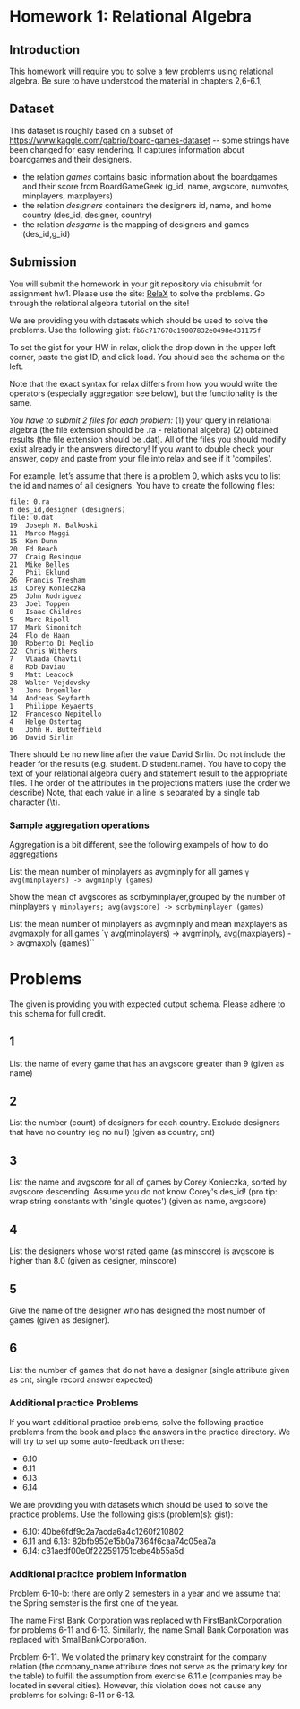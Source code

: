 # Homework 1: Relational Algebra

## Introduction
This homework will require you to solve a few problems using relational algebra. Be sure to have understood the material in chapters 2,6-6.1,

## Dataset

This dataset is roughly based on a subset of https://www.kaggle.com/gabrio/board-games-dataset -- some strings have been changed for easy rendering. It captures information about boardgames and their designers.

* the relation _games_ contains basic information about the boardgames and their score from BoardGameGeek (g_id, name, avgscore, numvotes, minplayers, maxplayers)
* the relation _designers_ containers the designers id, name, and home country (des_id, designer, country)
* the relation _desgame_ is the mapping of designers and games (des_id,g_id)


## Submission
You will submit the homework in your git repository via chisubmit for assignment hw1. Please use the site:
[RelaX](http://dbis-uibk.github.io/relax/index.htm) to solve the problems. Go through the relational algebra tutorial on the site!

We are providing you with datasets which should be used to solve the problems. Use the
following gist: `fb6c717670c19007832e0498e431175f`

To set the gist for your HW in relax, click the drop down in the upper left corner, paste the gist ID, and click load.  You should see the schema on the left.

Note that the exact syntax for relax differs from how you would write the operators (especially aggregation see below), but the functionality is the same.

*You have to submit 2 files for each problem:* (1) your query in relational algebra
(the file extension should be .ra - relational algebra) (2) obtained results (the file extension
should be .dat). All of the files you should modify exist already in the answers directory! If you want to double check your answer, copy and paste from your file into relax and see if it 'compiles'.

For example, let’s assume that there is a problem 0, which
asks you to list the id and names of all designers. You have to create the following files:

```
file: 0.ra
π des_id,designer (designers)
file: 0.dat
19	Joseph M. Balkoski
11	Marco Maggi
15	Ken Dunn
20	Ed Beach
27	Craig Besinque
21	Mike Belles
2	Phil Eklund
26	Francis Tresham
13	Corey Konieczka
25	John Rodriguez
23	Joel Toppen
0	Isaac Childres
5	Marc Ripoll
17	Mark Simonitch
24	Flo de Haan
10	Roberto Di Meglio
22	Chris Withers
7	Vlaada Chavtil
8	Rob Daviau
9	Matt Leacock
28	Walter Vejdovsky
3	Jens Drgemller
14	Andreas Seyfarth
1	Philippe Keyaerts
12	Francesco Nepitello
4	Helge Ostertag
6	John H. Butterfield
16	David Sirlin
```


There should be no new line after the value David Sirlin. Do not include the header for the
results (e.g. student.ID student.name). You have to copy the text of your relational algebra
query and statement result to the appropriate files. The order of the attributes in the
projections matters (use the order we describe) Note, that
each value in a line is separated by a single tab character (\t).

### Sample aggregation operations
Aggregation is a bit different, see the following exampels of how to do aggregations

List the mean number of minplayers as avgminply for all games
`γ avg(minplayers) -> avgminply (games)`

Show the mean of avgscores as scrbyminplayer,grouped by the number of minplayers
`γ minplayers; avg(avgscore) -> scrbyminplayer (games)`


List the mean number of minplayers as avgminply and mean maxplayers as avgmaxply for all games
`γ avg(minplayers) -> avgminply, avg(maxplayers) -> avgmaxply (games)``

# Problems
The given is providing you with expected output schema. Please adhere to this schema for full credit.

## 1
List the name of every game that has an avgscore greater than 9 (given as name)

## 2
List the number (count) of designers for each country. Exclude designers that have no country (eg no null) (given as country, cnt)

## 3
List the name and avgscore for all of games by Corey Konieczka, sorted by avgscore descending. Assume you do not know Corey's des_id! (pro tip: wrap string constants with 'single quotes') (given as name, avgscore)

## 4
List the designers whose worst rated game (as minscore) is avgscore is higher than 8.0 (given as designer, minscore)

## 5
Give the name of the designer who has designed the most number of games (given as designer).

## 6
List the number of games that do not have a designer (single attribute given as cnt, single record answer expected)


### Additional practice Problems
If you want additional practice problems, solve the following practice problems from the book and place the answers in the practice directory. We will try to set up some auto-feedback on these:

- 6.10
- 6.11
- 6.13
- 6.14
 
 
We are providing you with datasets which should be used to solve the practice problems. Use the
following gists (problem(s): gist):

-  6.10: 40be6fdf9c2a7acda6a4c1260f210802
-  6.11 and 6.13: 82bfb952e15b0a7364f6caa74c05ea7a
-  6.14: c31aedf00e0f222591751cebe4b55a5d

###  Additional pracitce problem information
Problem 6-10-b: there are only 2 semesters in a year and we assume that the Spring semster
is the first one of the year.

The name First Bank Corporation was replaced with FirstBankCorporation for problems 6-11 and 6-13. 
Similarly, the name Small Bank Corporation was replaced with SmallBankCorporation.

Problem 6-11. We violated the primary key constraint for the company relation 
(the company_name attribute does not serve as the primary key for the table) to 
fulfill the assumption from exercise 6.11.e (companies may be located in several 
cities). However, this violation does not cause any problems for solving: 6-11 
or 6-13.


